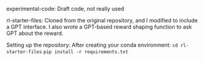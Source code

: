 experimental-code:
    Draft code, not really used

rl-starter-files:
    Cloned from the original repository, and I modified to include a GPT interface.
    I also wrote a GPT-based reward shaping function to ask GPT about the reward.

Setting up the repository:
    After creating your conda environment:
    `cd rl-starter-files`
    `pip install -r requirements.txt`